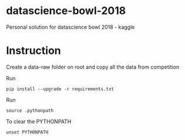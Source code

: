 # datascience-bowl-2018
Personal solution for datascience bowl 2018 - kaggle

# Instruction
Create a data-raw folder on root and copy all the data from competition

Run
```
pip install --upgrade -r requirements.txt
```

Run
```
source .pythonpath
```

To clear the PYTHONPATH

```
unset PYTHONPATH
```
